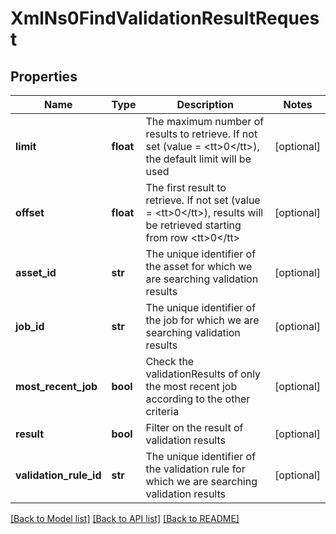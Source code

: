# XmlNs0FindValidationResultRequest

## Properties
Name | Type | Description | Notes
------------ | ------------- | ------------- | -------------
**limit** | **float** | The maximum number of results to retrieve. If not set (value &#x3D; &lt;tt&gt;0&lt;/tt&gt;), the default limit will be used | [optional] 
**offset** | **float** | The first result to retrieve. If not set (value &#x3D; &lt;tt&gt;0&lt;/tt&gt;), results will be retrieved starting from row &lt;tt&gt;0&lt;/tt&gt; | [optional] 
**asset_id** | **str** | The unique identifier of the asset for which we are searching validation results | [optional] 
**job_id** | **str** | The unique identifier of the job for which we are searching validation results | [optional] 
**most_recent_job** | **bool** | Check the validationResults of only the most recent job according to the other criteria | [optional] 
**result** | **bool** | Filter on the result of validation results | [optional] 
**validation_rule_id** | **str** | The unique identifier of the validation rule for which we are searching validation results | [optional] 

[[Back to Model list]](../README.md#documentation-for-models) [[Back to API list]](../README.md#documentation-for-api-endpoints) [[Back to README]](../README.md)


